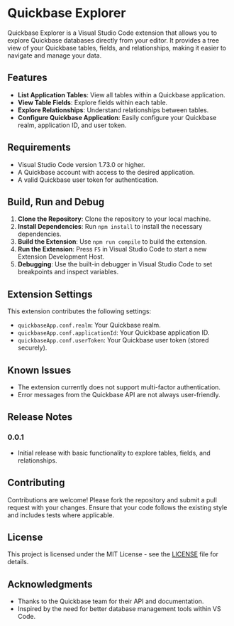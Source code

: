# Quickbase Explorer

Quickbase Explorer is a Visual Studio Code extension that allows you to explore Quickbase databases directly from your editor. It provides a tree view of your Quickbase tables, fields, and relationships, making it easier to navigate and manage your data.

## Features

- **List Application Tables**: View all tables within a Quickbase application.
- **View Table Fields**: Explore fields within each table.
- **Explore Relationships**: Understand relationships between tables.
- **Configure Quickbase Application**: Easily configure your Quickbase realm, application ID, and user token.

## Requirements

- Visual Studio Code version 1.73.0 or higher.
- A Quickbase account with access to the desired application.
- A valid Quickbase user token for authentication.

## Build, Run and Debug

1. **Clone the Repository**: Clone the repository to your local machine.
2. **Install Dependencies**: Run `npm install` to install the necessary dependencies.
3. **Build the Extension**: Use `npm run compile` to build the extension.
4. **Run the Extension**: Press `F5` in Visual Studio Code to start a new Extension Development Host.
5. **Debugging**: Use the built-in debugger in Visual Studio Code to set breakpoints and inspect variables.

## Extension Settings

This extension contributes the following settings:

- `quickbaseApp.conf.realm`: Your Quickbase realm.
- `quickbaseApp.conf.applicationId`: Your Quickbase application ID.
- `quickbaseApp.conf.userToken`: Your Quickbase user token (stored securely).

## Known Issues

- The extension currently does not support multi-factor authentication.
- Error messages from the Quickbase API are not always user-friendly.

## Release Notes

### 0.0.1

- Initial release with basic functionality to explore tables, fields, and relationships.

## Contributing

Contributions are welcome! Please fork the repository and submit a pull request with your changes. Ensure that your code follows the existing style and includes tests where applicable.

## License

This project is licensed under the MIT License - see the [LICENSE](LICENSE) file for details.

## Acknowledgments

- Thanks to the Quickbase team for their API and documentation.
- Inspired by the need for better database management tools within VS Code.